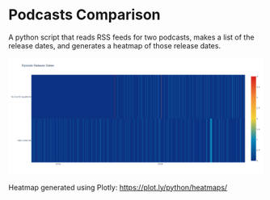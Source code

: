 <h1>Podcasts Comparison</h1>

A python script that reads RSS feeds for two podcasts, makes a list of 
the release dates, and generates a heatmap of those release dates. 

<img src="heatmap1.png" alt="Heatmap picture">

Heatmap generated using Plotly: https://plot.ly/python/heatmaps/
